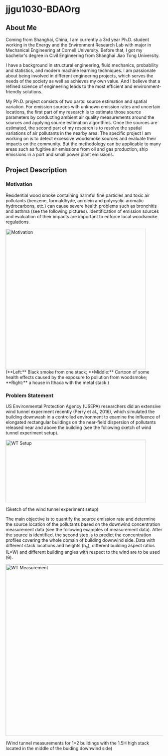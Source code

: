 # jjgu1030-BDAOrg

## About Me

Coming from Shanghai, China, I am currently a 3rd year Ph.D. student working in the Energy and the Environment Research Lab with major in Mechanical Engineering at Cornell University. Before that, I got my bachelor's degree in Civil Engineering from Shanghai Jiao Tong University.

I have a background in structural engineering, fluid mechanics, probability and statistics, and modern machine learning techniques. I am passionate about being involved in different engineering projects, which serves the needs of the society as well as achieves my own value. And I believe that a refined science of engineering leads to the most efficient and environment-friendly solutions.

My Ph.D. project consists of two parts: source estimation and spatial variation. For emission sources with unknown emission rates and uncertain locations, the first part of my research is to estimate those source parameters by conducting ambient air quality measurements around the sources and applying source estimation algorithms. Once the sources are estimated, the second part of my research is to resolve the spatial variations of air pollutants in the nearby area. The specific project I am working on is to detect excessive woodsmoke sources and evaluate their impacts on the community. But the methodology can be applicable to many areas such as fugitive air emissions from oil and gas production, ship emissions in a port and small power plant emissions.


## Project Description

### Motivation

Residential wood smoke containing harmful fine particles and toxic air pollutants (benzene, formaldhyde, acrolein and polycyclic aromatic hydrocarbons, etc.) can cause severe health problems such as bronchitis and asthma (see the following pictures). Identification of emission sources and evaluation of their impacts are important to enforce local woodsmoke regulations. 

<img src="/Users/jiajungu/Desktop/2018 Spring/STSCI 4780/03 Homework/Lab 01 Assignment/jjgu1030-BDAOrg/Motivation.png" width = "450" height = "" alt="Motivation" />    
(**Left:** Black smoke from one stack; **Middle:** Cartoon of some health effects caused by the exposure to pollution from woodsmoke; **Right:** a house in Ithaca with the metal stack.)

### Problem Statement

US Environmental Protection Agency (USEPA) researchers did an extensive wind tunnel experiment recently (Perry et al., 2016), which simulated the building downwash in a controlled environment to examine the influence of elongated rectangular buildings on the near-field dispersion of pollutants released near and above the building (see the following sketch of wind tunnel experiment setup). 

<img src="/Users/jiajungu/Desktop/2018 Spring/STSCI 4780/03 Homework/Lab 01 Assignment/jjgu1030-BDAOrg/WT_setup.jpg" width = "450" height = "200" alt="WT Setup" />

(Sketch of the wind tunnel experiment setup)

The main objective is to quantify the source emission rate and determine the source location of the pollutants based on the downwind concentration measurement data (see the following examples of measurement data). After the source is identified, the second step is to predict the concentration profiles covering the whole domain of building downwind side. Data with different stack locations and heights (h<sub>s</sub>), different building aspect ratios (L*W) and different building angles with respect to the wind are to be used (θ).

<img src="/Users/jiajungu/Desktop/2018 Spring/STSCI 4780/03 Homework/Lab 01 Assignment/jjgu1030-BDAOrg/WT_measurement.png" width = "550" height = "" alt="WT Measurement" />

(Wind tunnel measurements for 1*2 buildings with the 1.5H high stack located in the middle of the buiding downwind side)

